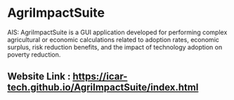 # AgriImpactSuite
AIS: AgriImpactSuite is a GUI application developed for performing complex agricultural or economic calculations related to adoption rates, economic surplus, risk reduction benefits, and the impact of technology adoption on poverty reduction.

## Website Link : https://icar-tech.github.io/AgriImpactSuite/index.html

